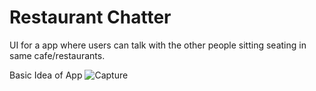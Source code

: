 # Restaurant Chatter
UI for a app where users can talk with the other people sitting seating in same cafe/restaurants.

Basic Idea of App
![Capture](https://user-images.githubusercontent.com/72161883/183368264-b3dd2767-4338-49c6-aeba-2fac9dab7da6.PNG)
